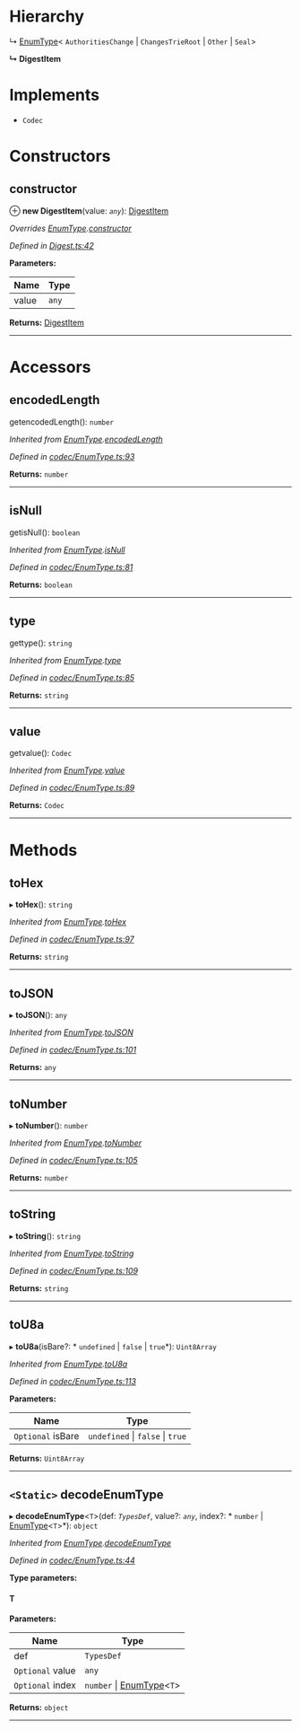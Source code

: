 

# Hierarchy

↳  [EnumType](_codec_enumtype_.enumtype.md)< `AuthoritiesChange` &#124; `ChangesTrieRoot` &#124; `Other` &#124; `Seal`>

**↳ DigestItem**

# Implements

* `Codec`

# Constructors

<a id="constructor"></a>

##  constructor

⊕ **new DigestItem**(value: *`any`*): [DigestItem](_digest_.digestitem.md)

*Overrides [EnumType](_codec_enumtype_.enumtype.md).[constructor](_codec_enumtype_.enumtype.md#constructor)*

*Defined in [Digest.ts:42](https://github.com/polkadot-js/api/blob/4805f9c/packages/types/src/Digest.ts#L42)*

**Parameters:**

| Name | Type |
| ------ | ------ |
| value | `any` |

**Returns:** [DigestItem](_digest_.digestitem.md)

___

# Accessors

<a id="encodedlength"></a>

##  encodedLength

getencodedLength(): `number`

*Inherited from [EnumType](_codec_enumtype_.enumtype.md).[encodedLength](_codec_enumtype_.enumtype.md#encodedlength)*

*Defined in [codec/EnumType.ts:93](https://github.com/polkadot-js/api/blob/4805f9c/packages/types/src/codec/EnumType.ts#L93)*

**Returns:** `number`

___
<a id="isnull"></a>

##  isNull

getisNull(): `boolean`

*Inherited from [EnumType](_codec_enumtype_.enumtype.md).[isNull](_codec_enumtype_.enumtype.md#isnull)*

*Defined in [codec/EnumType.ts:81](https://github.com/polkadot-js/api/blob/4805f9c/packages/types/src/codec/EnumType.ts#L81)*

**Returns:** `boolean`

___
<a id="type"></a>

##  type

gettype(): `string`

*Inherited from [EnumType](_codec_enumtype_.enumtype.md).[type](_codec_enumtype_.enumtype.md#type)*

*Defined in [codec/EnumType.ts:85](https://github.com/polkadot-js/api/blob/4805f9c/packages/types/src/codec/EnumType.ts#L85)*

**Returns:** `string`

___
<a id="value"></a>

##  value

getvalue(): `Codec`

*Inherited from [EnumType](_codec_enumtype_.enumtype.md).[value](_codec_enumtype_.enumtype.md#value)*

*Defined in [codec/EnumType.ts:89](https://github.com/polkadot-js/api/blob/4805f9c/packages/types/src/codec/EnumType.ts#L89)*

**Returns:** `Codec`

___

# Methods

<a id="tohex"></a>

##  toHex

▸ **toHex**(): `string`

*Inherited from [EnumType](_codec_enumtype_.enumtype.md).[toHex](_codec_enumtype_.enumtype.md#tohex)*

*Defined in [codec/EnumType.ts:97](https://github.com/polkadot-js/api/blob/4805f9c/packages/types/src/codec/EnumType.ts#L97)*

**Returns:** `string`

___
<a id="tojson"></a>

##  toJSON

▸ **toJSON**(): `any`

*Inherited from [EnumType](_codec_enumtype_.enumtype.md).[toJSON](_codec_enumtype_.enumtype.md#tojson)*

*Defined in [codec/EnumType.ts:101](https://github.com/polkadot-js/api/blob/4805f9c/packages/types/src/codec/EnumType.ts#L101)*

**Returns:** `any`

___
<a id="tonumber"></a>

##  toNumber

▸ **toNumber**(): `number`

*Inherited from [EnumType](_codec_enumtype_.enumtype.md).[toNumber](_codec_enumtype_.enumtype.md#tonumber)*

*Defined in [codec/EnumType.ts:105](https://github.com/polkadot-js/api/blob/4805f9c/packages/types/src/codec/EnumType.ts#L105)*

**Returns:** `number`

___
<a id="tostring"></a>

##  toString

▸ **toString**(): `string`

*Inherited from [EnumType](_codec_enumtype_.enumtype.md).[toString](_codec_enumtype_.enumtype.md#tostring)*

*Defined in [codec/EnumType.ts:109](https://github.com/polkadot-js/api/blob/4805f9c/packages/types/src/codec/EnumType.ts#L109)*

**Returns:** `string`

___
<a id="tou8a"></a>

##  toU8a

▸ **toU8a**(isBare?: * `undefined` &#124; `false` &#124; `true`*): `Uint8Array`

*Inherited from [EnumType](_codec_enumtype_.enumtype.md).[toU8a](_codec_enumtype_.enumtype.md#tou8a)*

*Defined in [codec/EnumType.ts:113](https://github.com/polkadot-js/api/blob/4805f9c/packages/types/src/codec/EnumType.ts#L113)*

**Parameters:**

| Name | Type |
| ------ | ------ |
| `Optional` isBare |  `undefined` &#124; `false` &#124; `true`|

**Returns:** `Uint8Array`

___
<a id="decodeenumtype"></a>

## `<Static>` decodeEnumType

▸ **decodeEnumType**<`T`>(def: *`TypesDef`*, value?: *`any`*, index?: * `number` &#124; [EnumType](_codec_enumtype_.enumtype.md)<`T`>*): `object`

*Inherited from [EnumType](_codec_enumtype_.enumtype.md).[decodeEnumType](_codec_enumtype_.enumtype.md#decodeenumtype)*

*Defined in [codec/EnumType.ts:44](https://github.com/polkadot-js/api/blob/4805f9c/packages/types/src/codec/EnumType.ts#L44)*

**Type parameters:**

#### T 
**Parameters:**

| Name | Type |
| ------ | ------ |
| def | `TypesDef` |
| `Optional` value | `any` |
| `Optional` index |  `number` &#124; [EnumType](_codec_enumtype_.enumtype.md)<`T`>|

**Returns:** `object`

___

